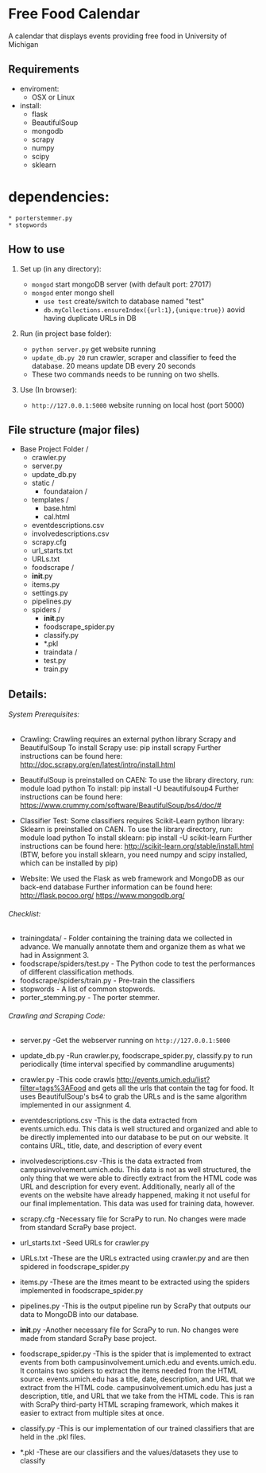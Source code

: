 Free Food Calendar
==============

A calendar that displays events providing free food in University of Michigan

## Requirements

* enviroment: 
	* OSX or Linux
* install:
	* flask
	* BeautifulSoup
	* mongodb
	* scrapy
	* numpy
	* scipy
	* sklearn
# dependencies:
    * porterstemmer.py
    * stopwords

## How to use

1. Set up (in any directory):
	* `mongod` start mongoDB server (with default port: 27017)
	* `mongod` enter mongo shell
		* `use test` create/switch to database named "test"
		* `db.myCollections.ensureIndex({url:1},{unique:true})` aovid having duplicate URLs in DB
2. Run (in project base folder):
	* `python server.py` get website running
	* `update_db.py 20` run crawler, scraper and classifier to feed the database. 20 means update DB every 20 seconds
    * These two commands needs to be running on two shells.

3. Use (In browser):
	* `http://127.0.0.1:5000` website running on local host (port 5000)

## File structure (major files)
* Base Project Folder /
    * crawler.py 
    * server.py
    * update_db.py
    * static /
        * foundataion /
    * templates /
        * base.html
        * cal.html
    * eventdescriptions.csv
    * involvedescriptions.csv
    * scrapy.cfg
    * url_starts.txt
    * URLs.txt
    * foodscrape /
    *  __init__.py
    *  items.py
    *  settings.py
    *  pipelines.py
    *  spiders / 
        * __init__.py
        * foodscrape_spider.py
        * classify.py
        * *.pkl
        * traindata / 
        * test.py
        * train.py

## Details:

###### System Prerequisites:

* Crawling: 
Crawling requires an external python library Scrapy and BeautifulSoup
To install Scrapy use: pip install scrapy
Further instructions can be found here:
http://doc.scrapy.org/en/latest/intro/install.html

* BeautifulSoup is preinstalled on CAEN: 
To use the library directory, run: module load python
To install: pip install -U beautifulsoup4
Further instructions can be found here:
https://www.crummy.com/software/BeautifulSoup/bs4/doc/#


* Classifier Test:
Some classifiers requires Scikit-Learn python library: 
Sklearn is preinstalled on CAEN. 
To use the library directory, run: module load python
To install sklearn: pip install -U scikit-learn
Further instructions can be found here:
http://scikit-learn.org/stable/install.html
(BTW, before you install sklearn, you need numpy and scipy installed, which can be installed by pip)


* Website:
We used the Flask as web framework and MongoDB as our back-end database
Further information can be found here:
http://flask.pocoo.org/
https://www.mongodb.org/

###### Checklist:
* trainingdata/             - Folder containing the training data we collected in advance. We  manually annotate them and organize them as what we had in Assignment 3.
* foodscrape/spiders/test.py                      - The Python code to test the performances of different       classification methods.
* foodscrape/spiders/train.py                    - Pre-train the classifiers
* stopwords                - A list of common stopwords.
* porter_stemming.py - The porter stemmer.

###### Crawling and Scraping Code:

* server.py
-Get the webserver running on `http://127.0.0.1:5000`

* update_db.py
-Run crawler.py, foodscrape_spider.py, classify.py to run periodically (time interval specified by commandline aruguments)

* crawler.py
-This code crawls http://events.umich.edu/list?filter=tags%3AFood and gets all the urls that contain the tag for food. 
It uses BeautifulSoup's bs4 to grab the URLs and is the same algorithm implemented in our assignment 4.

* eventdescriptions.csv
-This is the data extracted from events.umich.edu. This data is well structured and organized
and able to be directly implemented into our database to be put on our website. It contains URL, title, date, and description
of every event

* involvedescriptions.csv
-This is the data extracted from campusinvolvement.umich.edu. This data is not as well structured, the only thing that we were able to directly extract from the HTML code was URL and description for every event. Additionally, nearly all of the events on the website have already happened, making it not useful for our final implementation. This data was used for training data, however.

* scrapy.cfg
-Necessary file for ScraPy to run. No changes were made from standard ScraPy base project.

* url_starts.txt
-Seed URLs for crawler.py

* URLs.txt
-These are the URLs extracted using crawler.py and are then spidered in foodscrape_spider.py

* items.py
-These are the itmes meant to be extracted using the spiders implemented in foodscrape_spider.py

* pipelines.py
-This is the output pipeline run by ScraPy that outputs our data to MongoDB into our database.

* __init__.py
-Another necessary file for ScraPy to run. No changes were made from standard ScraPy base project.

* foodscrape_spider.py
-This is the spider that is implemented to extract events from both campusinvolvement.umich.edu and events.umich.edu. It contains two spiders to extract the items needed from the HTML source. events.umich.edu has a title, date, description, and URL that we extract from the HTML code. campusinvolvement.umich.edu has just a description, title, and URL that we take from the HTML code. This is ran with ScraPy third-party HTML scraping framework, which makes it easier to extract from multiple sites at once.

* classify.py
-This is our implementation of our trained classifiers that are held in the .pkl files.

* *.pkl
-These are our classifiers and the values/datasets they use to classify
